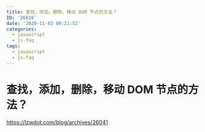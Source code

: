```yaml
---
title: 查找，添加，删除，移动 DOM 节点的方法？
ID: '26616'
date: '2020-11-03 09:21:52'
categories:
  - javascript
  - js-faq
tags:
  - javascript
  - js-faq
---
```


# 查找，添加，删除，移动 DOM 节点的方法？

https://lzwdot.com/blog/archives/26041
 
 
 
 
 
 
 
 
 
 
 
 
 
 
 
 
 
 
 
 
